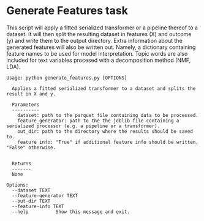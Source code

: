 # Generate Features task

This script will apply a fitted serialized transformer or a pipeline thereof to a dataset.
It will then split the resulting dataset in features (X) and outcome (y) and write them to the output directory.
Extra information about the generated features will also be written out.
Namely, a dictionary containing feature names to be used for model interpretation.
Topic words are also included for text variables procesed with a decomposition method (NMF, LDA).

```
Usage: python generate_features.py [OPTIONS]

  Applies a fitted serialized transformer to a dataset and splits the result in X and y.

  Parameters
  ----------
    dataset: path to the parquet file containing data to be processed.
    feature_generator: path to the the joblib file containing a serialized processor (e.g. a pipeline or a transformer).
    out_dir: path to the directory where the results should be saved to.
    feature info: "True" if additional feature info should be written, "False" otherwise.


  Returns
  ------- 
  None

Options:
  --dataset TEXT
  --feature-generator TEXT
  --out-dir TEXT
  --feature-info TEXT
  --help          Show this message and exit.
```
